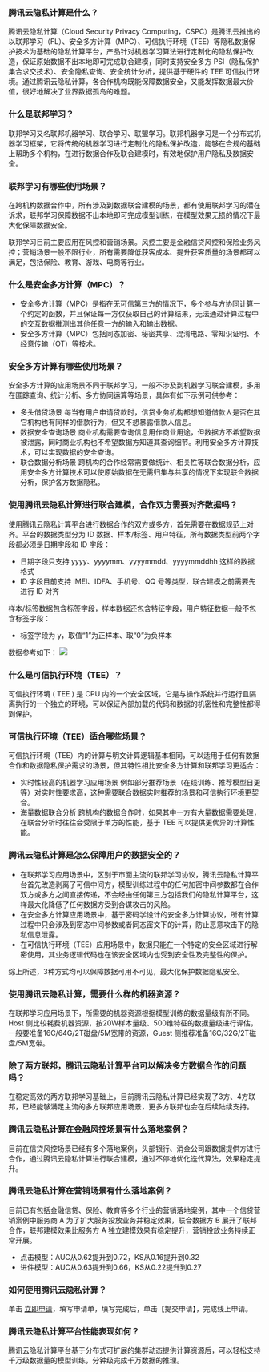 ### 腾讯云隐私计算是什么？        
腾讯云隐私计算（Cloud Security Privacy Computing，CSPC）是腾讯云推出的以联邦学习（FL）、安全多方计算（MPC）、可信执行环境（TEE）等隐私数据保护技术为基础的隐私计算平台，产品针对机器学习算法进行定制化的隐私保护改造，保证原始数据不出本地即可完成联合建模，同时支持安全多方 PSI（隐私保护集合求交技术）、安全隐私查询、安全统计分析，提供基于硬件的 TEE 可信执行环境。通过腾讯云隐私计算，各合作机构既能保障数据安全，又能发挥数据最大价值，很好地解决了业界数据孤岛的难题。

### 什么是联邦学习？
联邦学习又名联邦机器学习、联合学习、联盟学习。联邦机器学习是一个分布式机器学习框架，它将传统的机器学习进行定制化的隐私保护改造，能够在合规的基础上帮助多个机构，在进行数据合作及联合建模时，有效地保护用户隐私及数据安全。

### 联邦学习有哪些使用场景？
在跨机构数据合作中，所有涉及到数据联合建模的场景，都有使用联邦学习的潜在诉求，联邦学习保障数据不出本地即可完成模型训练，在模型效果无损的情况下最大化保障数据安全。

联邦学习目前主要应用在风控和营销场景。风控主要是金融信贷风控和保险业务风控；营销场景一般不限行业，所有需要降低获客成本、提升获客质量的场景都可以满足，包括保险、教育、游戏、电商等行业。

### 什么是安全多方计算（MPC）？
- 安全多方计算（MPC）是指在无可信第三方的情况下，多个参与方协同计算一个约定的函数，并且保证每一方仅获取自己的计算结果，无法通过计算过程中的交互数据推测出其他任意一方的输入和输出数据。
- 安全多方计算（MPC）包括同态加密、秘密共享、混淆电路、零知识证明、不经意传输（OT）等技术。

### 安全多方计算有哪些使用场景？
安全多方计算的应用场景不同于联邦学习，一般不涉及到机器学习联合建模，多用在匿踪查询、统计分析、多方协同运算等场景，具体有如下示例可供参考：
- 多头借贷场景
每当有用户申请贷款时，信贷业务机构都想知道借款人是否在其它机构也有同样的借款行为，但又不想暴露借款人信息。
- 数据安全查询场景
商业机构需要查询信息用作商业用途，但数据方不希望数据被泄露，同时商业机构也不希望数据方知道其查询细节。利用安全多方计算技术，可以实现数据的安全查询。
- 联合数据分析场景
跨机构的合作经常需要做统计、相关性等联合数据分析，应用安全多方计算技术可以使原始数据在无需归集与共享的情况下实现联合数据分析，保护各方数据隐私。


### 使用腾讯云隐私计算进行联合建模，合作双方需要对齐数据吗？     
使用腾讯云隐私计算平台进行数据合作的双方或多方，首先需要在数据规范上对齐。平台的数据类型分为 ID 数据、样本/标签、用户特征，所有数据类型前两个字段都必须是日期字段和 ID 字段：
- 日期字段只支持 yyyy、yyyymm、yyyymmdd、yyyymmddhh 这样的数据格式
- ID 字段目前支持 IMEI、IDFA、手机号、QQ 号等类型，联合建模之前需要先进行 ID 对齐

样本/标签数据包含标签字段，样本数据还包含特征字段，用户特征数据一般不包含标签字段：
- 标签字段为 y，取值“1”为正样本、取“0”为负样本

数据参考如下：
![](https://main.qcloudimg.com/raw/67914f3bf2ff96a15fae4ff5aa9f8d76.png)

### 什么是可信执行环境（TEE）？
可信执行环境 ( TEE ) 是 CPU 内的一个安全区域，它是与操作系统并行运行且隔离执行的一个独立的环境，可以保证內部加载的代码和数据的机密性和完整性都得到保护。

### 可信执行环境（TEE）适合哪些场景？
可信执行环境（TEE）内的计算与明文计算逻辑基本相同，可以适用于任何有数据合作和数据隐私保护需求的场景，但其特性相比安全多方计算和联邦学习更适合：
- 实时性较高的机器学习应用场景
例如部分推荐场景（在线训练、推荐模型日更等）对实时性要求高，这种需要联合数据实时推荐的场景和可信执行环境更契合。
- 海量数据联合分析
跨机构的数据合作时，如果其中一方有大量数据需要处理，在联合分析时往往会受限于单方的性能，基于 TEE 可以提供更优异的计算性能。



### 腾讯云隐私计算是怎么保障用户的数据安全的？   
- 在联邦学习应用场景中，区别于市面主流的联邦学习协议，腾讯云隐私计算平台首先改造剥离了可信中间方，模型训练过程中的任何加密中间参数都在合作双方或多方之间直接传递，不会经由任何第三方包括我们的隐私计算平台，这样最大化降低了任何数据方受到合谋攻击的风险。
- 在安全多方计算应用场景中，基于密码学设计的安全多方计算协议，所有计算过程中只会涉及到密态中间参数或者同态密文下的计算，防止恶意攻击下的隐私信息泄露。
- 在可信执行环境（TEE）应用场景中，数据只能在一个特定的安全区域进行解密使用，其业务逻辑代码也在该安全区域内也受到安全性及完整性的保护。

综上所述，3种方式均可以保障数据可用不可见，最大化保护数据隐私安全。

### 使用腾讯云隐私计算，需要什么样的机器资源？
在联邦学习应用场景下，所需要的机器资源根据模型训练的数据量级有所不同。Host 侧比较耗费机器资源，按20W样本量级、500维特征的数据量级进行评估，一般要准备16C/64G/2T磁盘/5M宽带的资源，Guest 侧推荐准备16C/32G/2T磁盘/5M宽带。

### 除了两方联邦，腾讯云隐私计算平台可以解决多方数据合作的问题吗？
在稳定高效的两方联邦学习基础上，目前腾讯云隐私计算已经实现了3方、4方联邦，已经能够满足主流的多方联邦应用场景，更多方联邦也会在后续陆续支持。

### 腾讯云隐私计算在金融风控场景有什么落地案例？
目前在信贷风控场景已经有多个落地案例，头部银行、消金公司跟数据提供方进行合作，通过腾讯云隐私计算进行联合建模，通过不停地优化迭代算法，效果稳定提升。

### 腾讯云隐私计算在营销场景有什么落地案例？
目前已有包括金融信贷、保险、教育等多个行业的营销落地案例，其中一个信贷营销案例中服务商 A 为了扩大服务投放业务并稳定效果，联合数据方 B 展开了联邦合作，联邦建模效果比服务方 A 独立建模效果有稳定提升，营销投放业务持续正常开展。
- 点击模型：AUC从0.62提升到0.72，KS从0.16提升到0.32
- 进件模型：AUC从0.63提升到0.66，KS从0.22提升到0.27

### 如何使用腾讯云隐私计算？
单击 [立即申请](https://cloud.tencent.com/apply/p/722jhg7hze)，填写申请单，填写完成后，单击【提交申请】，完成线上申请。


### 腾讯云隐私计算平台性能表现如何？        
腾讯云隐私计算平台基于分布式可扩展的集群动态提供计算资源后，可以轻松支持千万级数据量的模型训练，分钟级完成千万数据的推理。

